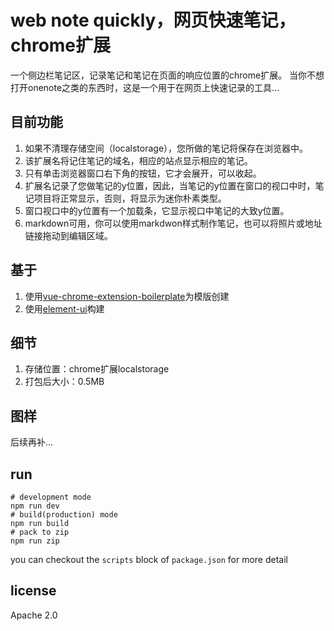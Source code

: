 # web note quickly，网页快速笔记，chrome扩展
一个侧边栏笔记区，记录笔记和笔记在页面的响应位置的chrome扩展。
当你不想打开onenote之类的东西时，这是一个用于在网页上快速记录的工具...
## 目前功能
 1. 如果不清理存储空间（localstorage），您所做的笔记将保存在浏览器中。
 2. 该扩展名将记住笔记的域名，相应的站点显示相应的笔记。
 3. 只有单击浏览器窗口右下角的按钮，它才会展开，可以收起。
 4. 扩展名记录了您做笔记的y位置，因此，当笔记的y位置在窗口的视口中时，笔记项目将正常显示，否则，将显示为迷你朴素类型。
 5. 窗口视口中的y位置有一个加载条，它显示视口中笔记的大致y位置。
 6. markdown可用，你可以使用markdwon样式制作笔记，也可以将照片或地址链接拖动到编辑区域。

## 基于
1. 使用[vue-chrome-extension-boilerplate](https://github.com/mubaidr/vue-chrome-extension-boilerplate)为模版创建
2. 使用[element-ui](https://github.com/ElemeFE/element)构建

## 细节
1. 存储位置：chrome扩展localstorage
2. 打包后大小：0.5MB

## 图样
后续再补...


## run
```shell script
# development mode
npm run dev
# build(production) mode
npm run build
# pack to zip
npm run zip
```
you can checkout the `scripts` block of `package.json` for more detail

## license
Apache 2.0

